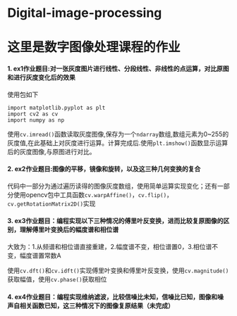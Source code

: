 # Digital-image-processing
# 这里是数字图像处理课程的作业
#### 1. ex1作业题目:对一张灰度图片进行线性、分段线性、非线性的点运算，对比原图和进行灰度变化后的效果
使用包如下
```
import matplotlib.pyplot as plt
import cv2 as cv
import numpy as np
```
使用```cv.imread()```函数读取灰度图像,保存为一个```ndarray```数组,数组元素为0~255的灰度值,在此基础上对灰度进行运算。计算完成后.使用```plt.imshow()```函数显示运算后的灰度图像,与原图进行对比。

#### 2. ex2作业题目:图像的平移，镜像和旋转，以及这三种几何变换的复合

代码中一部分为通过遍历读得的图像灰度数组，使用简单运算实现变化；还有一部分使用opencv包中工具函数```cv.warpAffine()```，```cv.flip()```，```cv.getRotationMatrix2D()```实现

#### 3. ex3作业题目：编程实现以下三种情况的傅里叶反变换，进而比较复原图像的区别，理解傅里叶变换后的幅度谱和相位谱
大致为：1.从频谱和相位谱直接重建，2.幅度谱不变，相位谱置0，3.相位谱不变，幅度谱置常数A

使用```cv.dft()```和```cv.idft()```实现傅里叶变换和傅里叶反变换，使用```cv.magnitude()```获取幅值，使用```cv.phase()```获取相位

#### 4. ex4作业题目：编程实现维纳滤波，比较信噪比未知，信噪比已知，图像和噪声自相关函数已知，这三种情况下的图像复原结果（未完成）

